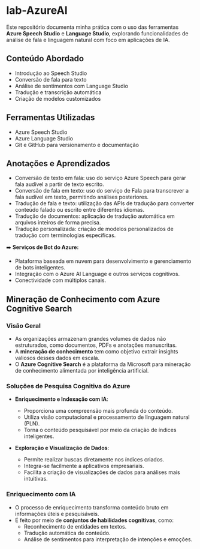 # lab-AzureAI
Este repositório documenta minha prática com o uso das ferramentas **Azure Speech Studio** e **Language Studio**, explorando funcionalidades de análise de fala e linguagem natural com foco em aplicações de IA.

## Conteúdo Abordado

- Introdução ao Speech Studio
- Conversão de fala para texto
- Análise de sentimentos com Language Studio
- Tradução e transcrição automática
- Criação de modelos customizados

## Ferramentas Utilizadas

- Azure Speech Studio
- Azure Language Studio
- Git e GitHub para versionamento e documentação


## Anotações e Aprendizados

* Conversão de texto em fala: uso do serviço Azure Speech para gerar fala audível a partir de texto escrito.
* Conversão de fala em texto: uso do serviço de Fala para transcrever a fala audível em texto, permitindo análises posteriores.
* Tradução de fala e texto: utilização das APIs de tradução para converter conteúdo falado ou escrito entre diferentes idiomas.
* Tradução de documentos: aplicação de tradução automática em arquivos inteiros de forma precisa.
* Tradução personalizada: criação de modelos personalizados de tradução com terminologias específicas.

➡️ **Serviços de Bot do Azure:**
  
* Plataforma baseada em nuvem para desenvolvimento e gerenciamento de bots inteligentes.
* Integração com o Azure AI Language e outros serviços cognitivos.
* Conectividade com múltiplos canais.

## Mineração de Conhecimento com Azure Cognitive Search

### Visão Geral

- As organizações armazenam grandes volumes de dados não estruturados, como documentos, PDFs e anotações manuscritas.
- A **mineração de conhecimento** tem como objetivo extrair insights valiosos desses dados em escala.
- O **Azure Cognitive Search** é a plataforma da Microsoft para mineração de conhecimento alimentada por inteligência artificial.

### Soluções de Pesquisa Cognitiva do Azure

- **Enriquecimento e Indexação com IA**:
  - Proporciona uma compreensão mais profunda do conteúdo.
  - Utiliza visão computacional e processamento de linguagem natural (PLN).
  - Torna o conteúdo pesquisável por meio da criação de índices inteligentes.

- **Exploração e Visualização de Dados**:
  - Permite realizar buscas diretamente nos índices criados.
  - Integra-se facilmente a aplicativos empresariais.
  - Facilita a criação de visualizações de dados para análises mais intuitivas.

### Enriquecimento com IA

- O processo de enriquecimento transforma conteúdo bruto em informações úteis e pesquisáveis.
- É feito por meio de **conjuntos de habilidades cognitivas**, como:
  - Reconhecimento de entidades em textos.
  - Tradução automática de conteúdo.
  - Análise de sentimentos para interpretação de intenções e emoções.






